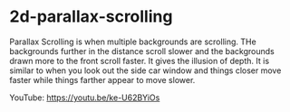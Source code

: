 # 2d-parallax-scrolling
Parallax Scrolling is when multiple backgrounds are scrolling. THe backgrounds further in the distance scroll slower and the backgrounds drawn more to the front scroll faster.  It gives the illusion of depth. It is similar to when you look out the side car window and things closer move faster while things farther appear to move slower. 

YouTube:  https://youtu.be/ke-U62BYiOs

